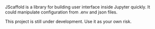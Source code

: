 JScaffold is a library for building user interface inside Jupyter quickly. It could manipulate configuration from .env and json files.

This project is still under development. Use it as your own risk.
